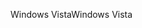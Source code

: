<span data-ttu-id="86376-101">Windows Vista</span><span class="sxs-lookup"><span data-stu-id="86376-101">Windows Vista</span></span>